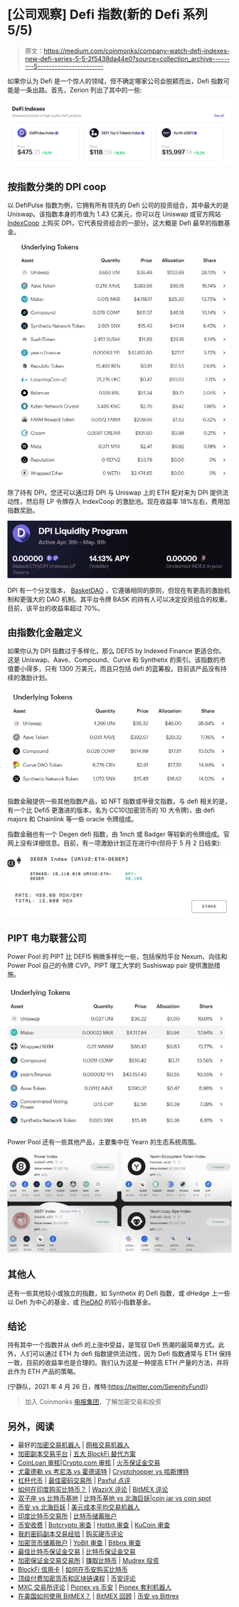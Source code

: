 # [公司观察] Defi 指数(新的 Defi 系列 5/5)

> 原文：<https://medium.com/coinmonks/company-watch-defi-indexes-new-defi-series-5-5-2f5438da44e0?source=collection_archive---------5----------------------->

如果你认为 Defi 是一个惊人的领域，但不确定哪家公司会脱颖而出，Defi 指数可能是一条出路。首先，Zerion 列出了其中的一些:

![](img/f3583e13bbdba606b88b0a61f553716d.png)

## 按指数分类的 DPI coop

以 DefiPulse 指数为例，它拥有所有领先的 Defi 公司的投资组合，其中最大的是 Uniswap。该指数本身的市值为 1.43 亿美元，你可以在 Uniswap 或官方网站 [IndexCoop](https://www.indexcoop.com/dpi) 上购买 DPI，它代表投资组合的一部分。这大概是 Defi 最早的指数基金。

![](img/a3fe5973469ebc83f1ac2a59a2e81b1f.png)

除了持有 DPI，您还可以通过将 DPI 与 Uniswap 上的 ETH 配对来为 DPI 提供流动性，然后将 LP 令牌存入 IndexCoop 的激励池。现在收益率 18%左右，费用加指数奖励。

![](img/9371bee75321722392cb852daf1ff3d5.png)

DPI 有一个分叉版本， [BasketDAO](http://www.basketdao.org/dashboard) ，它遵循相同的原则，但现在有更高的激励机制和更强大的 DAO 机制。其平台令牌 BASK 的持有人可以决定投资组合的权重。目前，该平台的收益率超过 70%。

## 由指数化金融定义

如果你认为 DPI 指数过于多样化，那么 DEFI5 by Indexed Finance 更适合你。这是 Uniswap、Aave、Compound、Curve 和 Synthetix 的索引。该指数的市值要小得多，只有 1300 万美元，而且只包括 defi 的蓝筹股。目前该产品没有持续的激励计划。

![](img/1f93d3cf6455927fca502e169fa18c4a.png)

指数金融提供一些其他指数产品，如 NFT 指数或甲骨文指数。与 defi 相关的是，有一个比 Defi5 更激进的版本，名为 CC10(加密货币的 10 大令牌)，由 defi majors 和 Chainlink 等一些 oracle 令牌组成。

指数金融也有一个 Degen defi 指数，由 1inch 或 Badger 等较新的令牌组成。官网上没有详细信息。目前，有一项激励计划正在进行中(但将于 5 月 2 日结束):

![](img/e488b68844aa067be68095a654f06201.png)

## PIPT 电力联营公司

Power Pool 的 PIPT 比 DEFI5 稍微多样化一些，包括保险平台 Nexum、向往和 Power Pool 自己的令牌 CVP。PIPT 理工大学的 Sushiswap pair 提供激励措施。

![](img/0e65d9caf959445f9e66304e76202c87.png)

Power Pool 还有一些其他产品，主要集中在 Yearn 的生态系统周围。

![](img/f739cd04cfef1478e21d7f6c63a2c52d.png)

## 其他人

还有一些其他较小或独立的指数，如 Synthetix 的 Defi 指数，或 dHedge 上一些以 Defi 为中心的基金，或 [PieDAO](https://pools.piedao.org/) 的较小指数基金。

## **结论**

持有其中一个指数并从 defi 的上涨中受益，是驾驭 Defi 热潮的最简单方式。此外，人们可以通过 ETH 为 defi 指数提供流动性，因为 Defi 指数通常与 ETH 保持一致，目前的收益率也是合理的。我们认为这是一种提高 ETH 产量的方法，并将此作为 ETH 产品的策略。

(宁静队，2021 年 4 月 26 日，推特:[https://twitter.com/SerenityFund)](https://twitter.com/SerenityFund))

> 加入 Coinmonks [电报集团](https://t.me/joinchat/PmKOYQ9NNKZlZGNl)，了解加密交易和投资

## 另外，阅读

*   最好的[加密交易机器人](/coinmonks/crypto-trading-bot-c2ffce8acb2a) | [网格交易机器人](https://blog.coincodecap.com/grid-trading)
*   [加密副本交易平台](/coinmonks/top-10-crypto-copy-trading-platforms-for-beginners-d0c37c7d698c) | [五大 BlockFi 替代方案](https://blog.coincodecap.com/blockfi-alternatives)
*   [CoinLoan 审核](/coinmonks/coinloan-review-18128b9badc4)|[Crypto.com 审核](/coinmonks/crypto-com-review-f143dca1f74c) | [火币保证金交易](/coinmonks/huobi-margin-trading-b3b06cdc1519)
*   [尤霍德勒 vs 考尼洛 vs 霍德诺特](/coinmonks/youhodler-vs-coinloan-vs-hodlnaut-b1050acde55a) | [Cryptohopper vs 哈斯博特](https://blog.coincodecap.com/cryptohopper-vs-haasbot)
*   [杠杆代币](/coinmonks/leveraged-token-3f5257808b22) | [最佳密码交易所](/coinmonks/crypto-exchange-dd2f9d6f3769) | [Paxful 点评](/coinmonks/paxful-review-4daf2354ab70)
*   [如何在印度购买比特币？](/coinmonks/buy-bitcoin-in-india-feb50ddfef94) | [WazirX 评论](/coinmonks/wazirx-review-5c811b074f5b) | [BitMEX 评论](https://blog.coincodecap.com/bitmex-review)
*   [双子座 vs 比特币基地](https://blog.coincodecap.com/gemini-vs-coinbase) | [比特币基地 vs 北海巨妖](https://blog.coincodecap.com/kraken-vs-coinbase)|[coin jar vs coin spot](https://blog.coincodecap.com/coinspot-vs-coinjar)
*   [币安 vs 北海巨妖](https://blog.coincodecap.com/binance-vs-kraken) | [美元成本平均交易机器人](https://blog.coincodecap.com/pionex-dca-bot)
*   [印度比特币交易所](/coinmonks/bitcoin-exchange-in-india-7f1fe79715c9) | [比特币储蓄账户](/coinmonks/bitcoin-savings-account-e65b13f92451)
*   [币安收费](/coinmonks/binance-fees-8588ec17965) | [Botcrypto 审查](/coinmonks/botcrypto-review-2021-build-your-own-trading-bot-coincodecap-6b8332d736c7) | [Hotbit 审查](/coinmonks/hotbit-review-cd5bec41dafb) | [KuCoin 审查](https://blog.coincodecap.com/kucoin-review)
*   [我的密码副本交易经验](/coinmonks/my-experience-with-crypto-copy-trading-d6feb2ce3ac5) | [购买硬币评论](https://blog.coincodecap.com/buycoins-review)
*   [加密货币储蓄账户](/coinmonks/cryptocurrency-savings-accounts-be3bc0feffbf) | [YoBit 审查](/coinmonks/yobit-review-175464162c62) | [Bitbns 审查](/coinmonks/bitbns-review-38256a07e161)
*   [最佳比特币保证金交易](/coinmonks/bitcoin-margin-trading-exchange-bcbfcbf7b8e3) | [比特币保证金交易](https://blog.coincodecap.com/bityard-margin-trading)
*   [加密保证金交易交易所](/coinmonks/crypto-margin-trading-exchanges-428b1f7ad108) | [赚取比特币](/coinmonks/earn-bitcoin-6e8bd3c592d9) | [Mudrex 投资](https://blog.coincodecap.com/mudrex-invest-review-the-best-way-to-invest-in-crypto)
*   [BlockFi 信用卡](https://blog.coincodecap.com/blockfi-credit-card) | [如何在币安购买比特币](https://blog.coincodecap.com/buy-bitcoin-binance)
*   [顶级付费加密货币和区块链课程](https://blog.coincodecap.com/blockchain-courses) | [币安评论](/coinmonks/binance-review-ee10d3bf3b6e)
*   [MXC 交易所评论](/coinmonks/mxc-exchange-review-3af0ec1cba8c) | [Pionex vs 币安](https://blog.coincodecap.com/pionex-vs-binance) | [Pionex 套利机器人](https://blog.coincodecap.com/pionex-arbitrage-bot)
*   [在美国如何使用 BitMEX？](https://blog.coincodecap.com/use-bitmex-in-usa) | [BitMEX 回顾](https://blog.coincodecap.com/bitmex-review) | [币安 vs Bittrex](https://blog.coincodecap.com/binance-vs-bittrex)